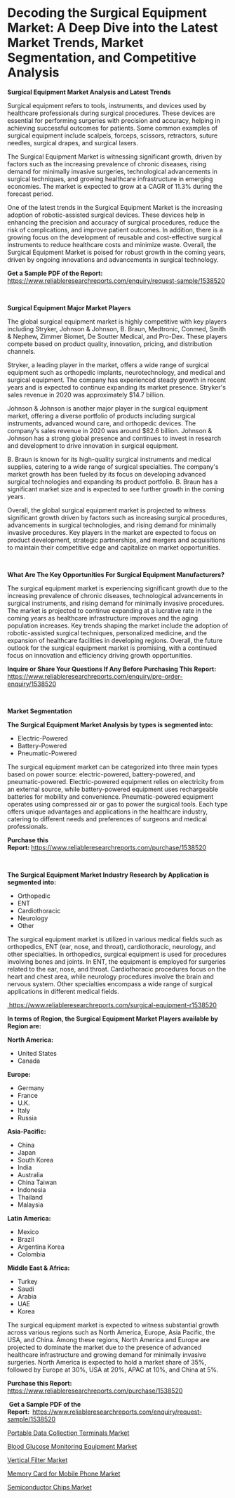 <p><h1>Decoding the Surgical Equipment Market: A Deep Dive into the Latest Market Trends, Market Segmentation, and Competitive Analysis</h1></p><p><strong>Surgical Equipment Market Analysis and Latest Trends</strong></p>
<p><p>Surgical equipment refers to tools, instruments, and devices used by healthcare professionals during surgical procedures. These devices are essential for performing surgeries with precision and accuracy, helping in achieving successful outcomes for patients. Some common examples of surgical equipment include scalpels, forceps, scissors, retractors, suture needles, surgical drapes, and surgical lasers.</p><p>The Surgical Equipment Market is witnessing significant growth, driven by factors such as the increasing prevalence of chronic diseases, rising demand for minimally invasive surgeries, technological advancements in surgical techniques, and growing healthcare infrastructure in emerging economies. The market is expected to grow at a CAGR of 11.3% during the forecast period.</p><p>One of the latest trends in the Surgical Equipment Market is the increasing adoption of robotic-assisted surgical devices. These devices help in enhancing the precision and accuracy of surgical procedures, reduce the risk of complications, and improve patient outcomes. In addition, there is a growing focus on the development of reusable and cost-effective surgical instruments to reduce healthcare costs and minimize waste. Overall, the Surgical Equipment Market is poised for robust growth in the coming years, driven by ongoing innovations and advancements in surgical technology.</p></p>
<p><strong>Get a Sample PDF of the Report:&nbsp;</strong> <a href="https://www.reliableresearchreports.com/enquiry/request-sample/1538520">https://www.reliableresearchreports.com/enquiry/request-sample/1538520</a></p>
<p>&nbsp;</p>
<p><strong>Surgical Equipment Major Market Players</strong></p>
<p><p>The global surgical equipment market is highly competitive with key players including Stryker, Johnson & Johnson, B. Braun, Medtronic, Conmed, Smith & Nephew, Zimmer Biomet, De Soutter Medical, and Pro-Dex. These players compete based on product quality, innovation, pricing, and distribution channels.</p><p>Stryker, a leading player in the market, offers a wide range of surgical equipment such as orthopedic implants, neurotechnology, and medical and surgical equipment. The company has experienced steady growth in recent years and is expected to continue expanding its market presence. Stryker's sales revenue in 2020 was approximately $14.7 billion.</p><p>Johnson & Johnson is another major player in the surgical equipment market, offering a diverse portfolio of products including surgical instruments, advanced wound care, and orthopedic devices. The company's sales revenue in 2020 was around $82.6 billion. Johnson & Johnson has a strong global presence and continues to invest in research and development to drive innovation in surgical equipment.</p><p>B. Braun is known for its high-quality surgical instruments and medical supplies, catering to a wide range of surgical specialties. The company's market growth has been fueled by its focus on developing advanced surgical technologies and expanding its product portfolio. B. Braun has a significant market size and is expected to see further growth in the coming years.</p><p>Overall, the global surgical equipment market is projected to witness significant growth driven by factors such as increasing surgical procedures, advancements in surgical technologies, and rising demand for minimally invasive procedures. Key players in the market are expected to focus on product development, strategic partnerships, and mergers and acquisitions to maintain their competitive edge and capitalize on market opportunities.</p></p>
<p>&nbsp;</p>
<p><strong>What Are The Key Opportunities For Surgical Equipment Manufacturers?</strong></p>
<p><p>The surgical equipment market is experiencing significant growth due to the increasing prevalence of chronic diseases, technological advancements in surgical instruments, and rising demand for minimally invasive procedures. The market is projected to continue expanding at a lucrative rate in the coming years as healthcare infrastructure improves and the aging population increases. Key trends shaping the market include the adoption of robotic-assisted surgical techniques, personalized medicine, and the expansion of healthcare facilities in developing regions. Overall, the future outlook for the surgical equipment market is promising, with a continued focus on innovation and efficiency driving growth opportunities.</p></p>
<p><strong>Inquire or Share Your Questions If Any Before Purchasing This Report:</strong> <a href="https://www.reliableresearchreports.com/enquiry/pre-order-enquiry/1538520">https://www.reliableresearchreports.com/enquiry/pre-order-enquiry/1538520</a></p>
<p>&nbsp;</p>
<p><strong>Market Segmentation</strong></p>
<p><strong>The Surgical Equipment Market Analysis by types is segmented into:</strong></p>
<p><ul><li>Electric-Powered</li><li>Battery-Powered</li><li>Pneumatic-Powered</li></ul></p>
<p><p>The surgical equipment market can be categorized into three main types based on power source: electric-powered, battery-powered, and pneumatic-powered. Electric-powered equipment relies on electricity from an external source, while battery-powered equipment uses rechargeable batteries for mobility and convenience. Pneumatic-powered equipment operates using compressed air or gas to power the surgical tools. Each type offers unique advantages and applications in the healthcare industry, catering to different needs and preferences of surgeons and medical professionals.</p></p>
<p><strong>Purchase this Report:&nbsp;</strong><a href="https://www.reliableresearchreports.com/purchase/1538520">https://www.reliableresearchreports.com/purchase/1538520</a></p>
<p>&nbsp;</p>
<p><strong>The Surgical Equipment Market Industry Research by Application is segmented into:</strong></p>
<p><ul><li>Orthopedic</li><li>ENT</li><li>Cardiothoracic</li><li>Neurology</li><li>Other</li></ul></p>
<p><p>The surgical equipment market is utilized in various medical fields such as orthopedics, ENT (ear, nose, and throat), cardiothoracic, neurology, and other specialties. In orthopedics, surgical equipment is used for procedures involving bones and joints. In ENT, the equipment is employed for surgeries related to the ear, nose, and throat. Cardiothoracic procedures focus on the heart and chest area, while neurology procedures involve the brain and nervous system. Other specialties encompass a wide range of surgical applications in different medical fields.</p></p>
<p><a href="https://www.reliableresearchreports.com/surgical-equipment-r1538520">&nbsp;https://www.reliableresearchreports.com/surgical-equipment-r1538520</a></p>
<p><strong>In terms of Region, the Surgical Equipment Market Players available by Region are:</strong></p>
<p>
    <p> <strong> North America: </strong>
        <ul>
            <li>United States</li>
            <li>Canada</li>
        </ul>
        </p> 
    <p> <strong> Europe: </strong>
        <ul>
            <li>Germany</li>
            <li>France</li>
            <li>U.K.</li>
            <li>Italy</li>
            <li>Russia</li>
        </ul>
        </p> 
    <p> <strong> Asia-Pacific: </strong>
        <ul>
            <li>China</li>
            <li>Japan</li>
            <li>South Korea</li>
            <li>India</li>
            <li>Australia</li>
            <li>China Taiwan</li>
            <li>Indonesia</li>
            <li>Thailand</li>
            <li>Malaysia</li>
        </ul>
        </p> 
    <p> <strong> Latin America: </strong>
        <ul>
            <li>Mexico</li>
            <li>Brazil</li>
            <li>Argentina Korea</li>
            <li>Colombia</li>
        </ul>
        </p> 
    <p> <strong> Middle East & Africa: </strong>
        <ul>
            <li>Turkey</li>
            <li>Saudi</li>
            <li>Arabia</li>
            <li>UAE</li>
            <li>Korea</li>
        </ul>
    </p>
    </p>
<p><p>The surgical equipment market is expected to witness substantial growth across various regions such as North America, Europe, Asia Pacific, the USA, and China. Among these regions, North America and Europe are projected to dominate the market due to the presence of advanced healthcare infrastructure and growing demand for minimally invasive surgeries. North America is expected to hold a market share of 35%, followed by Europe at 30%, USA at 20%, APAC at 10%, and China at 5%.</p></p>
<p><strong>Purchase this Report: </strong><a href="https://www.reliableresearchreports.com/purchase/1538520">https://www.reliableresearchreports.com/purchase/1538520</a></p>
<p>&nbsp;<strong>Get a Sample PDF of the Report:&nbsp;&nbsp;</strong><a href="https://www.reliableresearchreports.com/enquiry/request-sample/1538520">https://www.reliableresearchreports.com/enquiry/request-sample/1538520</a></p>
<p><strong></strong></p>
<p><p><a href="https://medium.com/@liam.mcgrath5645/portable-data-collection-terminals-market-outlook-complete-industry-analysis-2024-to-2031-9b9c905411e7">Portable Data Collection Terminals Market</a></p><p><a href="https://github.com/nusratjahan12006/Market-Research-Report-List-2/blob/main/blood-glucose-monitoring-equipment-market.md">Blood Glucose Monitoring Equipment Market</a></p><p><a href="https://github.com/VincentButlerjXXf/Market-Research-Report-List-1/blob/main/vertical-filter-market.md">Vertical Filter Market</a></p><p><a href="https://medium.com/@penelope.lee568/memory-card-for-mobile-phone-market-outlook-and-forecast-from-2024-to-2031-1cac1ff7f5c8">Memory Card for Mobile Phone Market</a></p><p><a href="https://medium.com/@samantha.welch56767/global-semiconductor-chips-market-analysis-trends-forecasts-and-growth-opportunities-2024-d99607fb2310">Semiconductor Chips Market</a></p></p>